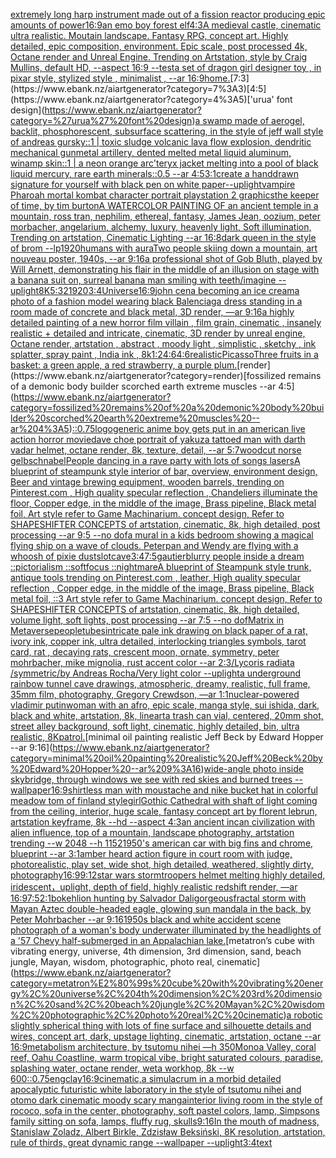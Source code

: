 [extremely long harp instrument made out of a fission reactor producing epic amounts of power](https://www.ebank.nz/aiartgenerator?category=extremely%20long%20harp%20instrument%20made%20out%20of%20a%20fission%20reactor%20producing%20epic%20amounts%20of%20power)[16:9](https://www.ebank.nz/aiartgenerator?category=16%3A9)[an emo boy forest elf](https://www.ebank.nz/aiartgenerator?category=an%20emo%20boy%20forest%20elf)[4:3](https://www.ebank.nz/aiartgenerator?category=4%3A3)[A medieval castle, cinematic ultra realistic. Moutain landscape. Fantasy RPG, concept art. Highly detailed, epic composition, environment. Epic scale, post processed 4k, Octane render and Unreal Engine. Trending on Artstation, style by Craig Mullins, default HD, --aspect 16:9 --test](https://www.ebank.nz/aiartgenerator?category=A%20medieval%20castle%2C%20cinematic%20ultra%20realistic.%20Moutain%20landscape.%20Fantasy%20RPG%2C%20concept%20art.%20Highly%20detailed%2C%20epic%20composition%2C%20environment.%20Epic%20scale%2C%20post%20processed%204k%2C%20Octane%20render%20and%20Unreal%20Engine.%20Trending%20on%20Artstation%2C%20style%20by%20Craig%20Mullins%2C%20default%20HD%2C%20--aspect%2016%3A9%20--test)[a set of dragon girl designer toy , in pixar style, stylized style , minimalist , --ar 16:9](https://www.ebank.nz/aiartgenerator?category=a%20set%20of%20dragon%20girl%20designer%20toy%20%2C%20in%20pixar%20style%2C%20stylized%20style%20%2C%20minimalist%20%2C%20--ar%2016%3A9)[home.](https://www.ebank.nz/aiartgenerator?category=home.)[7:3](https://www.ebank.nz/aiartgenerator?category=7%3A3)[4:5](https://www.ebank.nz/aiartgenerator?category=4%3A5)['urua' font design](https://www.ebank.nz/aiartgenerator?category=%27urua%27%20font%20design)[a swamp made of aerogel, backlit, phosphorescent, subsurface scattering, in the style of jeff wall style of andreas gursky::1 | toxic sludge volcanic lava flow explosion, dendritic mechanical gunmetal artillery, dented melted metal liquid aluminum, winamp skin::1 | a neon orange arc'teryx jacket melting into a pool of black liquid mercury, rare earth minerals::0.5 --ar 4:5](https://www.ebank.nz/aiartgenerator?category=a%20swamp%20made%20of%20aerogel%2C%20backlit%2C%20phosphorescent%2C%20subsurface%20scattering%2C%20in%20the%20style%20of%20jeff%20wall%20style%20of%20andreas%20gursky%3A%3A1%20%7C%20toxic%20sludge%20volcanic%20lava%20flow%20explosion%2C%20dendritic%20mechanical%20gunmetal%20artillery%2C%20dented%20melted%20metal%20liquid%20aluminum%2C%20winamp%20skin%3A%3A1%20%7C%20a%20neon%20orange%20arc%27teryx%20jacket%20melting%20into%20a%20pool%20of%20black%20liquid%20mercury%2C%20rare%20earth%20minerals%3A%3A0.5%20--ar%204%3A5)[3:1](https://www.ebank.nz/aiartgenerator?category=3%3A1)[create a handdrawn signature for yourself with black pen on white paper](https://www.ebank.nz/aiartgenerator?category=create%20a%20handdrawn%20signature%20for%20yourself%20with%20black%20pen%20on%20white%20paper)[--uplight](https://www.ebank.nz/aiartgenerator?category=--uplight)[vampire Pharoah mortal kombat character portrait playstation 2 graphics](https://www.ebank.nz/aiartgenerator?category=vampire%20Pharoah%20mortal%20kombat%20character%20portrait%20playstation%202%20graphics)[the keeper of time, by tim burton](https://www.ebank.nz/aiartgenerator?category=the%20keeper%20of%20time%2C%20by%20tim%20burton)[A WATERCOLOR PAINTING OF an ancient temple in a mountain, ross tran, nephilim, ethereal, fantasy, James Jean, oozium, peter morbacher, angelarium, alchemy, luxury, heavenly light, Soft illumination, Trending on artstation, Cinematic Lighting --ar 16:8](https://www.ebank.nz/aiartgenerator?category=A%20WATERCOLOR%20PAINTING%20OF%20an%20ancient%20temple%20in%20a%20mountain%2C%20ross%20tran%2C%20nephilim%2C%20ethereal%2C%20fantasy%2C%20James%20Jean%2C%20oozium%2C%20peter%20morbacher%2C%20angelarium%2C%20alchemy%2C%20luxury%2C%20heavenly%20light%2C%20Soft%20illumination%2C%20Trending%20on%20artstation%2C%20Cinematic%20Lighting%20--ar%2016%3A8)[dark queen in the style of brom --lp](https://www.ebank.nz/aiartgenerator?category=dark%20queen%20in%20the%20style%20of%20brom%20--lp)[1920](https://www.ebank.nz/aiartgenerator?category=1920)[humans with aura](https://www.ebank.nz/aiartgenerator?category=humans%20with%20aura)[Two people skiing down a mountain, art nouveau poster, 1940s, --ar 9:16](https://www.ebank.nz/aiartgenerator?category=Two%20people%20skiing%20down%20a%20mountain%2C%20art%20nouveau%20poster%2C%201940s%2C%20--ar%209%3A16)[a professional shot of Gob Bluth, played by Will Arnett, demonstrating his flair in the middle of an illusion on stage with a banana suit on, surreal banana man smiling with teeth](https://www.ebank.nz/aiartgenerator?category=a%20professional%20shot%20of%20Gob%20Bluth%2C%20played%20by%20Will%20Arnett%2C%20demonstrating%20his%20flair%20in%20the%20middle%20of%20an%20illusion%20on%20stage%20with%20a%20banana%20suit%20on%2C%20surreal%20banana%20man%20smiling%20with%20teeth)[/imagine --uplight](https://www.ebank.nz/aiartgenerator?category=/imagine%20--uplight)[8K](https://www.ebank.nz/aiartgenerator?category=8K)[5:3](https://www.ebank.nz/aiartgenerator?category=5%3A3)[2](https://www.ebank.nz/aiartgenerator?category=2)[1920](https://www.ebank.nz/aiartgenerator?category=1920)[3:4](https://www.ebank.nz/aiartgenerator?category=3%3A4)[Universe](https://www.ebank.nz/aiartgenerator?category=Universe)[16:9](https://www.ebank.nz/aiartgenerator?category=16%3A9)[john cena becoming an ice cream](https://www.ebank.nz/aiartgenerator?category=john%20cena%20becoming%20an%20ice%20cream)[a photo of a fashion model wearing black Balenciaga dress standing in a room made of concrete and black metal, 3D render, —ar 9:16](https://www.ebank.nz/aiartgenerator?category=a%20photo%20of%20a%20fashion%20model%20wearing%20black%20Balenciaga%20dress%20standing%20in%20a%20room%20made%20of%20concrete%20and%20black%20metal%2C%203D%20render%2C%20%E2%80%94ar%209%3A16)[a highly detailed painting of a new horror film villain , film grain, cinematic , insanely realistic + detailed and intricate, cinematic, 3D render by unreal engine, Octane render, artstation , abstract , moody light , simplistic , sketchy , ink splatter, spray paint , India ink , 8k](https://www.ebank.nz/aiartgenerator?category=a%20highly%20detailed%20painting%20of%20a%20new%20horror%20film%20villain%20%2C%20film%20grain%2C%20cinematic%20%2C%20insanely%20realistic%20%2B%20detailed%20and%20intricate%2C%20cinematic%2C%203D%20render%20by%20unreal%20engine%2C%20Octane%20render%2C%20artstation%20%2C%20abstract%20%2C%20moody%20light%20%2C%20simplistic%20%2C%20sketchy%20%2C%20ink%20splatter%2C%20spray%20paint%20%2C%20India%20ink%20%2C%208k)[1:2](https://www.ebank.nz/aiartgenerator?category=1%3A2)[4:6](https://www.ebank.nz/aiartgenerator?category=4%3A6)[4:6](https://www.ebank.nz/aiartgenerator?category=4%3A6)[realistic](https://www.ebank.nz/aiartgenerator?category=realistic)[Picasso](https://www.ebank.nz/aiartgenerator?category=Picasso)[Three fruits in a basket: a green apple, a red strawberry, a purple plum.](https://www.ebank.nz/aiartgenerator?category=Three%20fruits%20in%20a%20basket%3A%20a%20green%20apple%2C%20a%20red%20strawberry%2C%20a%20purple%20plum.)[render](https://www.ebank.nz/aiartgenerator?category=render)[fossilized remains of a demonic body builder scorched earth extreme muscles --ar 4:5](https://www.ebank.nz/aiartgenerator?category=fossilized%20remains%20of%20a%20demonic%20body%20builder%20scorched%20earth%20extreme%20muscles%20--ar%204%3A5)[::0.75](https://www.ebank.nz/aiartgenerator?category=%3A%3A0.75)[logo](https://www.ebank.nz/aiartgenerator?category=logo)[generic anime boy gets put in an american live action horror movie](https://www.ebank.nz/aiartgenerator?category=generic%20anime%20boy%20gets%20put%20in%20an%20american%20live%20action%20horror%20movie)[dave choe portrait of yakuza tattoed man with darth vadar helmet, octane render, 8k, texture, detail, --ar 5:7](https://www.ebank.nz/aiartgenerator?category=dave%20choe%20portrait%20of%20yakuza%20tattoed%20man%20with%20darth%20vadar%20helmet%2C%20octane%20render%2C%208k%2C%20texture%2C%20detail%2C%20--ar%205%3A7)[woodcut norse gelbschnabel](https://www.ebank.nz/aiartgenerator?category=woodcut%20norse%20gelbschnabel)[People dancing in a rave party with lots of songs lasers](https://www.ebank.nz/aiartgenerator?category=People%20dancing%20in%20a%20rave%20party%20with%20lots%20of%20songs%20lasers)[A blueprint of steampunk style interior of bar,  overview, environment  design,  Beer and vintage brewing equipment, wooden barrels,  trending on Pinterest.com  , High quality specular reflection ,  Chandeliers illuminate the floor, Copper  edge, in the middle of the image, Brass pipeline,  Black metal foil,  Art style refer to Game Machinarium.  concept design, Refer to SHAPESHIFTER CONCEPTS  of artstation, cinematic,  8k, high detailed,  post processing    --ar 9:5   --no dof](https://www.ebank.nz/aiartgenerator?category=A%20blueprint%20of%20steampunk%20style%20interior%20of%20bar%2C%20%20overview%2C%20environment%20%20design%2C%20%20Beer%20and%20vintage%20brewing%20equipment%2C%20wooden%20barrels%2C%20%20trending%20on%20Pinterest.com%20%20%2C%20High%20quality%20specular%20reflection%20%2C%20%20Chandeliers%20illuminate%20the%20floor%2C%20Copper%20%20edge%2C%20in%20the%20middle%20of%20the%20image%2C%20Brass%20pipeline%2C%20%20Black%20metal%20foil%2C%20%20Art%20style%20refer%20to%20Game%20Machinarium.%20%20concept%20design%2C%20Refer%20to%20SHAPESHIFTER%20CONCEPTS%20%20of%20artstation%2C%20cinematic%2C%20%208k%2C%20high%20detailed%2C%20%20post%20processing%20%20%20%20--ar%209%3A5%20%20%20--no%20dof)[a mural in a kids bedroom showing a magical flying ship on a wave of clouds. Peterpan and Wendy are flying with a whoosh of pixie dust](https://www.ebank.nz/aiartgenerator?category=a%20mural%20in%20a%20kids%20bedroom%20showing%20a%20magical%20flying%20ship%20on%20a%20wave%20of%20clouds.%20Peterpan%20and%20Wendy%20are%20flying%20with%20a%20whoosh%20of%20pixie%20dust)[slot](https://www.ebank.nz/aiartgenerator?category=slot)[cave](https://www.ebank.nz/aiartgenerator?category=cave)[3:4](https://www.ebank.nz/aiartgenerator?category=3%3A4)[7:5](https://www.ebank.nz/aiartgenerator?category=7%3A5)[gautier](https://www.ebank.nz/aiartgenerator?category=gautier)[blurry people inside a dream ::pictorialism ::softfocus ::nightmare](https://www.ebank.nz/aiartgenerator?category=blurry%20people%20inside%20a%20dream%20%3A%3Apictorialism%20%3A%3Asoftfocus%20%3A%3Anightmare)[A blueprint of Steampunk style trunk,   antique tools trending on Pinterest.com  , leather, High quality specular reflection , Copper  edge, in the middle of the image, Brass pipeline,  Black metal foil,  ::3  Art style refer to Game Machinarium.  concept design, Refer to SHAPESHIFTER CONCEPTS  of artstation, cinematic,  8k, high detailed,  volume light,  soft lights,  post processing    --ar 7:5   --no dof](https://www.ebank.nz/aiartgenerator?category=A%20blueprint%20of%20Steampunk%20style%20trunk%2C%20%20%20antique%20tools%20trending%20on%20Pinterest.com%20%20%2C%20leather%2C%20High%20quality%20specular%20reflection%20%2C%20Copper%20%20edge%2C%20in%20the%20middle%20of%20the%20image%2C%20Brass%20pipeline%2C%20%20Black%20metal%20foil%2C%20%20%3A%3A3%20%20Art%20style%20refer%20to%20Game%20Machinarium.%20%20concept%20design%2C%20Refer%20to%20SHAPESHIFTER%20CONCEPTS%20%20of%20artstation%2C%20cinematic%2C%20%208k%2C%20high%20detailed%2C%20%20volume%20light%2C%20%20soft%20lights%2C%20%20post%20processing%20%20%20%20--ar%207%3A5%20%20%20--no%20dof)[Matrix in Metaverse](https://www.ebank.nz/aiartgenerator?category=Matrix%20in%20Metaverse)[people](https://www.ebank.nz/aiartgenerator?category=people)[tubes](https://www.ebank.nz/aiartgenerator?category=tubes)[intricate pale ink drawing on black paper of a rat, ivory ink, copper ink, ultra detailed, interlocking triangles symbols, tarot card, rat , decaying rats, crescent moon, ornate, symmetry, peter mohrbacher, mike mignolia, rust accent color --ar 2:3](https://www.ebank.nz/aiartgenerator?category=intricate%20pale%20ink%20drawing%20on%20black%20paper%20of%20a%20rat%2C%20ivory%20ink%2C%20copper%20ink%2C%20ultra%20detailed%2C%20interlocking%20triangles%20symbols%2C%20tarot%20card%2C%20rat%20%2C%20decaying%20rats%2C%20crescent%20moon%2C%20ornate%2C%20symmetry%2C%20peter%20mohrbacher%2C%20mike%20mignolia%2C%20rust%20accent%20color%20--ar%202%3A3)[/Lycoris radiata /symmetric/by Andreas Rocha/Very light color --uplight](https://www.ebank.nz/aiartgenerator?category=/Lycoris%20radiata%20/symmetric/by%20Andreas%20Rocha/Very%20light%20color%20--uplight)[a underground rainbow tunnel cave drawings, atmospheric, dreamy, realistic, full frame, 35mm film, photography, Gregory Crewdson, —ar 1:1](https://www.ebank.nz/aiartgenerator?category=a%20underground%20rainbow%20tunnel%20cave%20drawings%2C%20atmospheric%2C%20dreamy%2C%20realistic%2C%20full%20frame%2C%2035mm%20film%2C%20photography%2C%20Gregory%20Crewdson%2C%20%E2%80%94ar%201%3A1)[nuclear-powered vladimir putin](https://www.ebank.nz/aiartgenerator?category=nuclear-powered%20vladimir%20putin)[woman with an afro, epic scale, manga style, sui ishida, dark, black and white, artstation, 8k, lineart](https://www.ebank.nz/aiartgenerator?category=woman%20with%20an%20afro%2C%20epic%20scale%2C%20manga%20style%2C%20sui%20ishida%2C%20dark%2C%20black%20and%20white%2C%20artstation%2C%208k%2C%20lineart)[a trash can vial, centered, 20mm shot, street alley background, soft light, cinematic, highly detailed, bin, ultra realistic, 8K](https://www.ebank.nz/aiartgenerator?category=a%20trash%20can%20vial%2C%20centered%2C%2020mm%20shot%2C%20street%20alley%20background%2C%20soft%20light%2C%20cinematic%2C%20highly%20detailed%2C%20bin%2C%20ultra%20realistic%2C%208K)[patrol.](https://www.ebank.nz/aiartgenerator?category=patrol.)[minimal oil painting realistic Jeff Beck by Edward Hopper --ar 9:16](https://www.ebank.nz/aiartgenerator?category=minimal%20oil%20painting%20realistic%20Jeff%20Beck%20by%20Edward%20Hopper%20--ar%209%3A16)[wide-angle photo inside skybridge, through windows we see with red skies and burned trees --wallpaper](https://www.ebank.nz/aiartgenerator?category=wide-angle%20photo%20inside%20skybridge%2C%20through%20windows%20we%20see%20with%20red%20skies%20and%20burned%20trees%20--wallpaper)[16:9](https://www.ebank.nz/aiartgenerator?category=16%3A9)[shirtless man with moustache and nike bucket hat in colorful meadow tom of finland style](https://www.ebank.nz/aiartgenerator?category=shirtless%20man%20with%20moustache%20and%20nike%20bucket%20hat%20in%20colorful%20meadow%20tom%20of%20finland%20style)[girl](https://www.ebank.nz/aiartgenerator?category=girl)[Gothic Cathedral  with shaft of light coming from the ceiling, interior, huge scale, fantasy concept art by florent lebrun, artstation keyframe, 8k --hd --aspect 4:3](https://www.ebank.nz/aiartgenerator?category=Gothic%20Cathedral%20%20with%20shaft%20of%20light%20coming%20from%20the%20ceiling%2C%20interior%2C%20huge%20scale%2C%20fantasy%20concept%20art%20by%20florent%20lebrun%2C%20artstation%20keyframe%2C%208k%20--hd%20--aspect%204%3A3)[an ancient incan civilization with alien influence, top of a mountain, landscape photography, artstation trending  --w 2048 --h 1152](https://www.ebank.nz/aiartgenerator?category=an%20ancient%20incan%20civilization%20with%20alien%20influence%2C%20top%20of%20a%20mountain%2C%20landscape%20photography%2C%20artstation%20trending%20%20--w%202048%20--h%201152)[1950's american car with big fins and chrome, blueprint --ar 3:1](https://www.ebank.nz/aiartgenerator?category=1950%27s%20american%20car%20with%20big%20fins%20and%20chrome%2C%20blueprint%20--ar%203%3A1)[amber heard action figure in court room with judge, photorealistic, play set, wide shot, high detailed, weathered, slightly dirty, photography](https://www.ebank.nz/aiartgenerator?category=amber%20heard%20action%20figure%20in%20court%20room%20with%20judge%2C%20photorealistic%2C%20play%20set%2C%20wide%20shot%2C%20high%20detailed%2C%20weathered%2C%20slightly%20dirty%2C%20photography)[16:9](https://www.ebank.nz/aiartgenerator?category=16%3A9)[9:12](https://www.ebank.nz/aiartgenerator?category=9%3A12)[star wars stormtroopers helmet melting highly detailed, iridescent，uplight, depth of field, highly realistic redshift render, —ar 16:9](https://www.ebank.nz/aiartgenerator?category=star%20wars%20stormtroopers%20helmet%20melting%20highly%20detailed%2C%20iridescent%EF%BC%8Cuplight%2C%20depth%20of%20field%2C%20highly%20realistic%20redshift%20render%2C%20%E2%80%94ar%2016%3A9)[7:5](https://www.ebank.nz/aiartgenerator?category=7%3A5)[2:1](https://www.ebank.nz/aiartgenerator?category=2%3A1)[bokeh](https://www.ebank.nz/aiartgenerator?category=bokeh)[lion hunting by Salvador Dali](https://www.ebank.nz/aiartgenerator?category=lion%20hunting%20by%20Salvador%20Dali)[gorgeous](https://www.ebank.nz/aiartgenerator?category=gorgeous)[fractal storm with Mayan Aztec double-headed eagle, glowing sun mandala in the back, by Peter Mohrbacher  --ar 9:16](https://www.ebank.nz/aiartgenerator?category=fractal%20storm%20with%20Mayan%20Aztec%20double-headed%20eagle%2C%20glowing%20sun%20mandala%20in%20the%20back%2C%20by%20Peter%20Mohrbacher%20%20--ar%209%3A16)[1950s black and white accident scene photograph of a woman's body underwater illuminated by the headlights of a '57 Chevy half-submerged in an Appalachian lake.](https://www.ebank.nz/aiartgenerator?category=1950s%20black%20and%20white%20accident%20scene%20photograph%20of%20a%20woman%27s%20body%20underwater%20illuminated%20by%20the%20headlights%20of%20a%20%2757%20Chevy%20half-submerged%20in%20an%20Appalachian%20lake.)[metatron’s cube with vibrating energy, universe, 4th dimension, 3rd dimension, sand, beach jungle, Mayan, wisdom, photographic, photo real, cinematic](https://www.ebank.nz/aiartgenerator?category=metatron%E2%80%99s%20cube%20with%20vibrating%20energy%2C%20universe%2C%204th%20dimension%2C%203rd%20dimension%2C%20sand%2C%20beach%20jungle%2C%20Mayan%2C%20wisdom%2C%20photographic%2C%20photo%20real%2C%20cinematic)[a robotic slightly spherical thing with lots of fine surface and silhouette details and wires, concept art, dark, upstage lighting, cinematic, artstation, octane --ar 16:9](https://www.ebank.nz/aiartgenerator?category=a%20robotic%20slightly%20spherical%20thing%20with%20lots%20of%20fine%20surface%20and%20silhouette%20details%20and%20wires%2C%20concept%20art%2C%20dark%2C%20upstage%20lighting%2C%20cinematic%2C%20artstation%2C%20octane%20--ar%2016%3A9)[metabolism architecture, by tsutomu nihei —h 350](https://www.ebank.nz/aiartgenerator?category=metabolism%20architecture%2C%20by%20tsutomu%20nihei%20%E2%80%94h%20350)[Monoa Valley, coral reef, Oahu Coastline, warm tropical vibe, bright saturated colours, paradise, splashing water, octane render, weta workhop, 8k --w 600](https://www.ebank.nz/aiartgenerator?category=Monoa%20Valley%2C%20coral%20reef%2C%20Oahu%20Coastline%2C%20warm%20tropical%20vibe%2C%20bright%20saturated%20colours%2C%20paradise%2C%20splashing%20water%2C%20octane%20render%2C%20weta%20workhop%2C%208k%20--w%20600)[::0.75](https://www.ebank.nz/aiartgenerator?category=%3A%3A0.75)[eng](https://www.ebank.nz/aiartgenerator?category=eng)[clay](https://www.ebank.nz/aiartgenerator?category=clay)[16:9](https://www.ebank.nz/aiartgenerator?category=16%3A9)[cinematic,](https://www.ebank.nz/aiartgenerator?category=cinematic%2C)[a simulacrum in a morbid detailed apocalyptic futuristic white laboratory in the style of tsutomu nihei and otomo dark cinematic moody scary manga](https://www.ebank.nz/aiartgenerator?category=a%20simulacrum%20in%20a%20morbid%20detailed%20apocalyptic%20futuristic%20white%20laboratory%20in%20the%20style%20of%20tsutomu%20nihei%20and%20otomo%20dark%20cinematic%20moody%20scary%20manga)[interior living room in the style of rococo, sofa in the center, photography, soft pastel colors, lamp, Simpsons family sitting on sofa, lamps, fluffy rug, skulls](https://www.ebank.nz/aiartgenerator?category=interior%20living%20room%20in%20the%20style%20of%20rococo%2C%20sofa%20in%20the%20center%2C%20photography%2C%20soft%20pastel%20colors%2C%20lamp%2C%20Simpsons%20family%20sitting%20on%20sofa%2C%20lamps%2C%20fluffy%20rug%2C%20skulls)[9:16](https://www.ebank.nz/aiartgenerator?category=9%3A16)[In the mouth of madness, Stanislaw Zoladz, Albert Birkle, Zdzisław Beksiński, 8K resolution, artstation, rule of thirds, great dynamic range --wallpaper --uplight](https://www.ebank.nz/aiartgenerator?category=In%20the%20mouth%20of%20madness%2C%20Stanislaw%20Zoladz%2C%20Albert%20Birkle%2C%20Zdzis%C5%82aw%20Beksi%C5%84ski%2C%208K%20resolution%2C%20artstation%2C%20rule%20of%20thirds%2C%20great%20dynamic%20range%20--wallpaper%20--uplight)[3:4](https://www.ebank.nz/aiartgenerator?category=3%3A4)[text](https://www.ebank.nz/aiartgenerator?category=text)